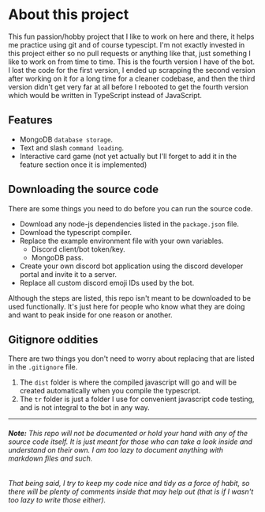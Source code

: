 # About this project
This fun passion/hobby project that I like to work on here and there, it helps me practice using git and of course typescipt. I'm not exactly invested in this project either so no pull requests or anything like that, just something I like to work on from time to time. This is the fourth version I have of the bot. I lost the code for the first version, I ended up scrapping the second version after working on it for a long time for a cleaner codebase, and then the third version didn't get very far at all before I rebooted to get the fourth version which would be written in TypeScript instead of JavaScript.

## Features
- MongoDB `database storage`.
- Text and slash `command loading`.
- Interactive card game (not yet actually but I'll forget to add it in the feature section once it is implemented)
## Downloading the source code
There are some things you need to do before you can run the source code.
- Download any node-js dependencies listed in the `package.json` file.
- Download the typescript compiler.
- Replace the example environment file with your own variables.
  - Discord client/bot token/key.
  - MongoDB pass.
- Create your own discord bot application using the discord developer portal and invite it to a server.
- Replace all custom discord emoji IDs used by the bot.
  
Although the steps are listed, this repo isn't meant to be downloaded to be used functionally. It's just here for people who know what they are doing and want to peak inside for one reason or another.
## Gitignore oddities
There are two things you don't need to worry about replacing that are listed in the `.gitignore` file. 
1. The `dist` folder is where the compiled javascript will go and will be created automatically when you compile the typescript.
2. The `tr` folder is just a folder I use for convenient javascript code testing, and is not integral to the bot in any way.
- - -
###### **Note:** This repo will not be documented or hold your hand with any of the source code itself. It is just meant for those who can take a look inside and understand on their own. I am too lazy to document anything with markdown files and such.
###### That being said, I try to keep my code nice and tidy as a force of habit, so there will be plenty of comments inside that may help out (that is if I wasn't too lazy to write those either).

